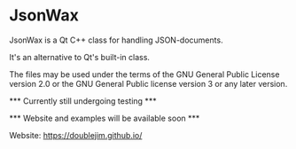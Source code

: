 # JsonWax
JsonWax is a Qt C++ class for handling JSON-documents.

It's an alternative to Qt's built-in class.

The files may be used under the terms of the GNU General Public License version 2.0 or the GNU General Public license version 3 or any later version.

*** Currently still undergoing testing ***

*** Website and examples will be available soon ***

Website: https://doublejim.github.io/
